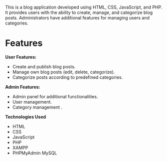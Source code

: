 This is a blog application developed using HTML, CSS, JavaScript, and PHP.
It provides users with the ability to create, manage, and categorize blog posts.
Administrators have additional features for managing users and categories.

# Features
**User Features:**
- Create and publish blog posts.
- Manage own blog posts (edit, delete, categorize).
- Categorize posts according to predefined categories.

**Admin Features:**
- Admin panel for additional functionalities.
- User management.
- Category management .

**Technologies Used**
- HTML
- CSS
- JavaScript
- PHP
- XAMPP
- PHPMyAdmin MySQL
